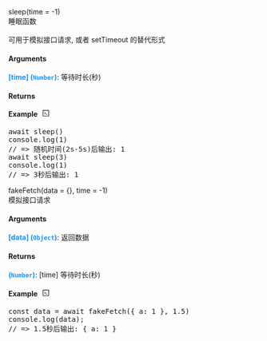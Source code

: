 <div><div id="sleep" class="item-method-name" style="margin-top: -65px; padding-top: 65px;"><div class="item-method-name-area">sleep(time = -1)</div></div><div class="item-method-content"><div>睡眠函数<br /><br />可用于模拟接口请求, 或者 setTimeout 的替代形式</div><h4>Arguments</h4><div><strong style="color: #1890ff;">[time]</strong><strong style="color: #1890ff;"> (<code>Number</code>)</strong><span>: 等待时长(秒)</span></div><h4>Returns</h4><h4><span>Example</span><i style="margin-left: 10px; cursor: pointer;" ariaLabel="图标: code" class="anticon anticon-code action-showREPL" data-funcname="sleep" data-example="__@@__await sleep()__@@__console.log(1)__@@__// =&gt; 随机时间(2s-5s)后输出: 1await sleep(3)__@@__console.log(1)__@@__// =&gt; 3秒后输出: 1"><svg viewBox="64 64 896 896" focusable="false" class="" data-icon="code" width="1em" height="1em" fill="currentColor" aria-hidden="true"><path d="M516 673c0 4.4 3.4 8 7.5 8h185c4.1 0 7.5-3.6 7.5-8v-48c0-4.4-3.4-8-7.5-8h-185c-4.1 0-7.5 3.6-7.5 8v48zm-194.9 6.1l192-161c3.8-3.2 3.8-9.1 0-12.3l-192-160.9A7.95 7.95 0 0 0 308 351v62.7c0 2.4 1 4.6 2.9 6.1L420.7 512l-109.8 92.2a8.1 8.1 0 0 0-2.9 6.1V673c0 6.8 7.9 10.5 13.1 6.1zM880 112H144c-17.7 0-32 14.3-32 32v736c0 17.7 14.3 32 32 32h736c17.7 0 32-14.3 32-32V144c0-17.7-14.3-32-32-32zm-40 728H184V184h656v656z"></path></svg></i></h4><div style="display: none;">暂无</div><pre style="">
await sleep()
console.log(1)
// =&gt; 随机时间(2s-5s)后输出: 1</pre><pre style="margin-top: -16px; border-top: 1px solid #fff;">await sleep(3)
console.log(1)
// =&gt; 3秒后输出: 1</pre></div></div>
<div><div id="fakefetch" class="item-method-name" style="margin-top: -65px; padding-top: 65px;"><div class="item-method-name-area">fakeFetch(data = {}, time = -1)</div></div><div class="item-method-content"><div>模拟接口请求</div><h4>Arguments</h4><div><strong style="color: #1890ff;">[data]</strong><strong style="color: #1890ff;"> (<code>Object</code>)</strong><span>: 返回数据</span></div><h4>Returns</h4><span><strong style="color: #1890ff;">(<code>Number</code>)</strong><span>: [time] 等待时长(秒)</span></span><h4><span>Example</span><i style="margin-left: 10px; cursor: pointer;" ariaLabel="图标: code" class="anticon anticon-code action-showREPL" data-funcname="fakeFetch" data-example="__@@__const data = await fakeFetch({ a: 1 }, 1.5)__@@__console.log(data);__@@__// =&gt; 1.5秒后输出: { a: 1 }"><svg viewBox="64 64 896 896" focusable="false" class="" data-icon="code" width="1em" height="1em" fill="currentColor" aria-hidden="true"><path d="M516 673c0 4.4 3.4 8 7.5 8h185c4.1 0 7.5-3.6 7.5-8v-48c0-4.4-3.4-8-7.5-8h-185c-4.1 0-7.5 3.6-7.5 8v48zm-194.9 6.1l192-161c3.8-3.2 3.8-9.1 0-12.3l-192-160.9A7.95 7.95 0 0 0 308 351v62.7c0 2.4 1 4.6 2.9 6.1L420.7 512l-109.8 92.2a8.1 8.1 0 0 0-2.9 6.1V673c0 6.8 7.9 10.5 13.1 6.1zM880 112H144c-17.7 0-32 14.3-32 32v736c0 17.7 14.3 32 32 32h736c17.7 0 32-14.3 32-32V144c0-17.7-14.3-32-32-32zm-40 728H184V184h656v656z"></path></svg></i></h4><div style="display: none;">暂无</div><pre style="">
const data = await fakeFetch({ a: 1 }, 1.5)
console.log(data);
// =&gt; 1.5秒后输出: { a: 1 }</pre></div></div>